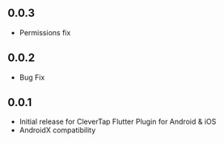 ## 0.0.3

* Permissions fix

## 0.0.2

* Bug Fix


## 0.0.1

* Initial release for CleverTap Flutter Plugin for Android & iOS
* AndroidX compatibility
